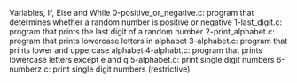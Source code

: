 Variables, If, Else and While
0-positive_or_negative.c: program that determines whether a random number is positive or negative
1-last_digit.c: program that prints the last digit of a random number
2-print_alphabet.c: program that prints lowercase letters in alphabet
3-alphabet.c: program that prints lower and uppercase alphabet
4-alphabt.c: program that prints lowercase letters except e and q
5-alphabet.c: print single digit numbers
6-numberz.c: print single digit numbers (restrictive)

